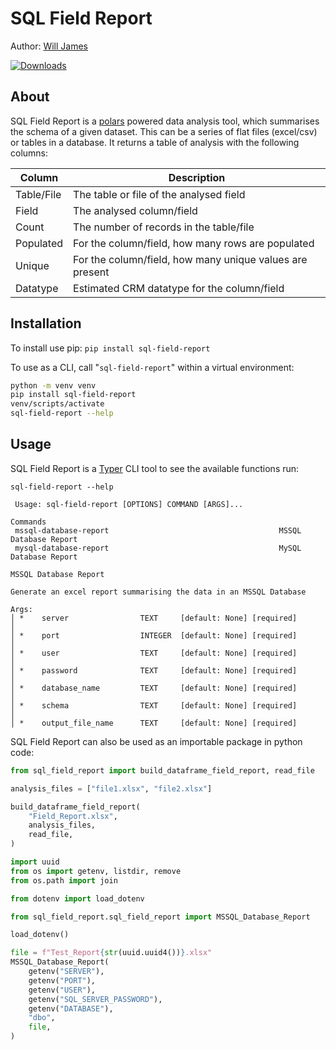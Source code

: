 # SQL Field Report
Author: [Will James](https://github.com/wct-james)

[![Downloads](https://static.pepy.tech/badge/sql-field-report)](https://pepy.tech/project/sql-field-report)

## About
SQL Field Report is a [polars](https://www.pola.rs/) powered data analysis tool, which summarises the schema of a given dataset. This can be a series of flat files (excel/csv) or tables in a database. It returns a table of analysis with the following columns:

| Column | Description |
| --- | --- |
| Table/File | The table or file of the analysed field 
| Field | The analysed column/field
| Count | The number of records in the table/file
| Populated | For the column/field, how many rows are populated
| Unique | For the column/field, how many unique values are present
| Datatype | Estimated CRM datatype for the column/field
## Installation
To install use pip:
`pip install sql-field-report`

To use as a CLI, call "`sql-field-report`" within a virtual environment:
```bash
python -m venv venv
pip install sql-field-report
venv/scripts/activate
sql-field-report --help
```
## Usage

SQL Field Report is a [Typer](https://github.com/tiangolo/typer) CLI tool to see the available functions run:

`sql-field-report --help`

```
 Usage: sql-field-report [OPTIONS] COMMAND [ARGS]...

Commands
 mssql-database-report                                      MSSQL Database Report                   
 mysql-database-report                                      MySQL Database Report

MSSQL Database Report

Generate an excel report summarising the data in an MSSQL Database

Args:
│ *    server                TEXT     [default: None] [required]                                                       │
│ *    port                  INTEGER  [default: None] [required]                                                       │
│ *    user                  TEXT     [default: None] [required]                                                       │
│ *    password              TEXT     [default: None] [required]                                                       │
│ *    database_name         TEXT     [default: None] [required]                                                       │
│ *    schema                TEXT     [default: None] [required]                                                       │
│ *    output_file_name      TEXT     [default: None] [required]
```

SQL Field Report can also be used as an importable package in python code:
```python
from sql_field_report import build_dataframe_field_report, read_file

analysis_files = ["file1.xlsx", "file2.xlsx"]

build_dataframe_field_report(
    "Field_Report.xlsx",
    analysis_files,
    read_file,
)

```

```python
import uuid
from os import getenv, listdir, remove
from os.path import join

from dotenv import load_dotenv

from sql_field_report.sql_field_report import MSSQL_Database_Report

load_dotenv()

file = f"Test_Report{str(uuid.uuid4())}.xlsx"
MSSQL_Database_Report(
    getenv("SERVER"),
    getenv("PORT"),
    getenv("USER"),
    getenv("SQL_SERVER_PASSWORD"),
    getenv("DATABASE"),
    "dbo",
    file,
)
```
